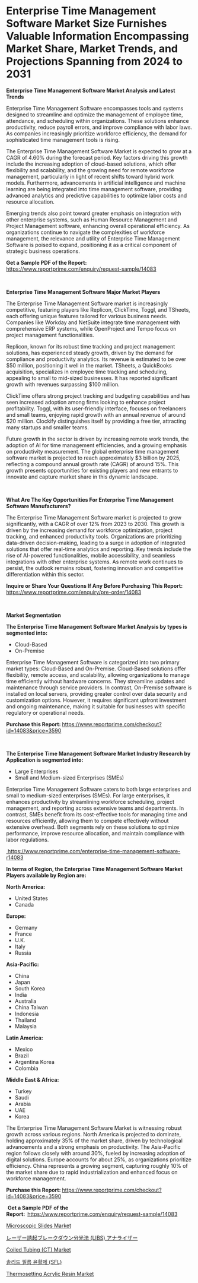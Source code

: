 <p><h1>Enterprise Time Management Software Market Size Furnishes Valuable Information Encompassing Market Share, Market Trends, and Projections Spanning from 2024 to 2031</h1></p><p><strong>Enterprise Time Management Software Market Analysis and Latest Trends</strong></p>
<p><p>Enterprise Time Management Software encompasses tools and systems designed to streamline and optimize the management of employee time, attendance, and scheduling within organizations. These solutions enhance productivity, reduce payroll errors, and improve compliance with labor laws. As companies increasingly prioritize workforce efficiency, the demand for sophisticated time management tools is rising.</p><p>The Enterprise Time Management Software Market is expected to grow at a CAGR of 4.60% during the forecast period. Key factors driving this growth include the increasing adoption of cloud-based solutions, which offer flexibility and scalability, and the growing need for remote workforce management, particularly in light of recent shifts toward hybrid work models. Furthermore, advancements in artificial intelligence and machine learning are being integrated into time management software, providing advanced analytics and predictive capabilities to optimize labor costs and resource allocation.</p><p>Emerging trends also point toward greater emphasis on integration with other enterprise systems, such as Human Resource Management and Project Management software, enhancing overall operational efficiency. As organizations continue to navigate the complexities of workforce management, the relevance and utility of Enterprise Time Management Software is poised to expand, positioning it as a critical component of strategic business operations.</p></p>
<p><strong>Get a Sample PDF of the Report:&nbsp;</strong> <a href="https://www.reportprime.com/enquiry/request-sample/14083">https://www.reportprime.com/enquiry/request-sample/14083</a></p>
<p>&nbsp;</p>
<p><strong>Enterprise Time Management Software Major Market Players</strong></p>
<p><p>The Enterprise Time Management Software market is increasingly competitive, featuring players like Replicon, ClickTime, Toggl, and TSheets, each offering unique features tailored for various business needs. Companies like Workday and NetSuite integrate time management with comprehensive ERP systems, while OpenProject and Tempo focus on project management functionalities.</p><p>Replicon, known for its robust time tracking and project management solutions, has experienced steady growth, driven by the demand for compliance and productivity analytics. Its revenue is estimated to be over $50 million, positioning it well in the market. TSheets, a QuickBooks acquisition, specializes in employee time tracking and scheduling, appealing to small to mid-sized businesses. It has reported significant growth with revenues surpassing $100 million.</p><p>ClickTime offers strong project tracking and budgeting capabilities and has seen increased adoption among firms looking to enhance project profitability. Toggl, with its user-friendly interface, focuses on freelancers and small teams, enjoying rapid growth with an annual revenue of around $20 million. Clockify distinguishes itself by providing a free tier, attracting many startups and smaller teams.</p><p>Future growth in the sector is driven by increasing remote work trends, the adoption of AI for time management efficiencies, and a growing emphasis on productivity measurement. The global enterprise time management software market is projected to reach approximately $3 billion by 2025, reflecting a compound annual growth rate (CAGR) of around 15%. This growth presents opportunities for existing players and new entrants to innovate and capture market share in this dynamic landscape.</p></p>
<p>&nbsp;</p>
<p><strong>What Are The Key Opportunities For Enterprise Time Management Software Manufacturers?</strong></p>
<p><p>The Enterprise Time Management Software market is projected to grow significantly, with a CAGR of over 12% from 2023 to 2030. This growth is driven by the increasing demand for workforce optimization, project tracking, and enhanced productivity tools. Organizations are prioritizing data-driven decision-making, leading to a surge in adoption of integrated solutions that offer real-time analytics and reporting. Key trends include the rise of AI-powered functionalities, mobile accessibility, and seamless integrations with other enterprise systems. As remote work continues to persist, the outlook remains robust, fostering innovation and competitive differentiation within this sector.</p></p>
<p><strong>Inquire or Share Your Questions If Any Before Purchasing This Report:</strong> <a href="https://www.reportprime.com/enquiry/pre-order/14083">https://www.reportprime.com/enquiry/pre-order/14083</a></p>
<p>&nbsp;</p>
<p><strong>Market Segmentation</strong></p>
<p><strong>The Enterprise Time Management Software Market Analysis by types is segmented into:</strong></p>
<p><ul><li>Cloud-Based</li><li>On-Premise</li></ul></p>
<p><p>Enterprise Time Management Software is categorized into two primary market types: Cloud-Based and On-Premise. Cloud-Based solutions offer flexibility, remote access, and scalability, allowing organizations to manage time efficiently without hardware concerns. They streamline updates and maintenance through service providers. In contrast, On-Premise software is installed on local servers, providing greater control over data security and customization options. However, it requires significant upfront investment and ongoing maintenance, making it suitable for businesses with specific regulatory or operational needs.</p></p>
<p><strong>Purchase this Report:&nbsp;</strong><a href="https://www.reportprime.com/checkout?id=14083&price=3590">https://www.reportprime.com/checkout?id=14083&price=3590</a></p>
<p>&nbsp;</p>
<p><strong>The Enterprise Time Management Software Market Industry Research by Application is segmented into:</strong></p>
<p><ul><li>Large Enterprises</li><li>Small and Medium-sized Enterprises (SMEs)</li></ul></p>
<p><p>Enterprise Time Management Software caters to both large enterprises and small to medium-sized enterprises (SMEs). For large enterprises, it enhances productivity by streamlining workforce scheduling, project management, and reporting across extensive teams and departments. In contrast, SMEs benefit from its cost-effective tools for managing time and resources efficiently, allowing them to compete effectively without extensive overhead. Both segments rely on these solutions to optimize performance, improve resource allocation, and maintain compliance with labor regulations.</p></p>
<p><a href="https://www.reportprime.com/enterprise-time-management-software-r14083">&nbsp;https://www.reportprime.com/enterprise-time-management-software-r14083</a></p>
<p><strong>In terms of Region, the Enterprise Time Management Software Market Players available by Region are:</strong></p>
<p>
    <p> <strong> North America: </strong>
        <ul>
            <li>United States</li>
            <li>Canada</li>
        </ul>
        </p> 
    <p> <strong> Europe: </strong>
        <ul>
            <li>Germany</li>
            <li>France</li>
            <li>U.K.</li>
            <li>Italy</li>
            <li>Russia</li>
        </ul>
        </p> 
    <p> <strong> Asia-Pacific: </strong>
        <ul>
            <li>China</li>
            <li>Japan</li>
            <li>South Korea</li>
            <li>India</li>
            <li>Australia</li>
            <li>China Taiwan</li>
            <li>Indonesia</li>
            <li>Thailand</li>
            <li>Malaysia</li>
        </ul>
        </p> 
    <p> <strong> Latin America: </strong>
        <ul>
            <li>Mexico</li>
            <li>Brazil</li>
            <li>Argentina Korea</li>
            <li>Colombia</li>
        </ul>
        </p> 
    <p> <strong> Middle East & Africa: </strong>
        <ul>
            <li>Turkey</li>
            <li>Saudi</li>
            <li>Arabia</li>
            <li>UAE</li>
            <li>Korea</li>
        </ul>
    </p>
    </p>
<p><p>The Enterprise Time Management Software Market is witnessing robust growth across various regions. North America is projected to dominate, holding approximately 35% of the market share, driven by technological advancements and a strong emphasis on productivity. The Asia-Pacific region follows closely with around 30%, fueled by increasing adoption of digital solutions. Europe accounts for about 25%, as organizations prioritize efficiency. China represents a growing segment, capturing roughly 10% of the market share due to rapid industrialization and enhanced focus on workforce management.</p></p>
<p><strong>Purchase this Report: </strong><a href="https://www.reportprime.com/checkout?id=14083&price=3590">https://www.reportprime.com/checkout?id=14083&price=3590</a></p>
<p>&nbsp;<strong>Get a Sample PDF of the Report:&nbsp;&nbsp;</strong><a href="https://www.reportprime.com/enquiry/request-sample/14083">https://www.reportprime.com/enquiry/request-sample/14083</a></p>
<p><strong></strong></p>
<p><p><a href="https://www.linkedin.com/pulse/microscopic-slides-industry-analysis-report-its-market-size-0kbme?trackingId=wF0ymQ0oQSOYUIz%2BMuoCxQ%3D%3D">Microscopic Slides Market</a></p><p><a href="https://lerafesills.medium.com/laser-induced-breakdown-spectroscopy-libs-analyzers-market-%E3%81%AF-%E3%82%B3%E3%82%B9%E3%83%88%E7%AE%A1%E7%90%86%E3%81%A8%E5%8A%B9%E7%8E%87%E5%90%91%E4%B8%8A%E3%82%92%E5%84%AA%E5%85%88%E3%81%97%E3%81%BE%E3%81%99-3b2435aa8c00">レーザー誘起ブレークダウン分光法 (LIBS) アナライザー</a></p><p><a href="https://medium.com/@ikki1019/coiled-tubing-ct-market-share-market-analysis-growth-trends-forecasts-for-period-from-1ec6d0747267">Coiled Tubing (CT) Market</a></p><p><a href="https://medium.com/@nikki.bettison/%EA%B3%A0%EC%B2%B4-%ED%95%84%EB%A6%84-%EC%9C%A4%ED%99%9C%EC%A0%9C-sfl-%EC%8B%9C%EC%9E%A5-%EC%A0%84%EB%A7%9D-%EC%8B%9C%EC%9E%A5-%EB%8F%99%ED%96%A5-%EB%B0%8F-%EC%98%81%ED%96%A5-%EB%B6%84%EC%84%9D-2024-2031-8371b1b5bdde">솔리드 필름 윤활제 (SFL)</a></p><p><a href="https://www.linkedin.com/pulse/market-leaders-laggards-global-thermosetting-acrylic-resin-14yze?trackingId=f811%2FfR0SlWDJIGhIOPWeA%3D%3D">Thermosetting Acrylic Resin Market</a></p></p>